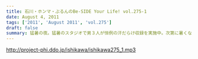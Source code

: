 ```yaml
---
title: 石川・ホンマ・ぶるんのBe-SIDE Your Life! vol.275-1
date: August 4, 2011
tags: ['2011', 'August 2011', 'vol.275']
draft: false
summary: 猛暑の夜。猛暑のスタジオで男３人が恒例の汗だらけ収録を実施中。次第に暑くなっていくのはビルだからこそ。１９時を過ぎると「空調」が切れるのです！！！NAMAE
---
```


http://project-phi.ddo.jp/ishikawa/ishikawa275_1.mp3